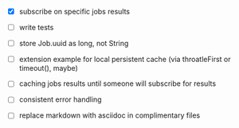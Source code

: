 
- [x] subscribe on specific jobs results
- [ ] write tests
- [ ] store Job.uuid as long, not String
- [ ] extension example for local persistent cache (via throatleFirst or timeout(), maybe)
- [ ] caching jobs results until someone will subscribe for results
- [ ] consistent error handling
- [ ] replace markdown with asciidoc in complimentary files


